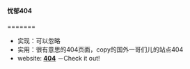 #### 忧郁404
=======
* 实现：可以忽略
* 实用：很有意思的404页面，copy的国外一哥们儿的站点404
* website: **[404](http://git.iioly.com/donut/blue404/)** －Check it out!